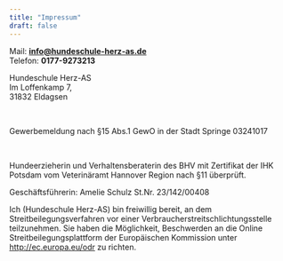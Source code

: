 ```yaml
---
title: "Impressum"
draft: false
---
```

Mail: **info@hundeschule-herz-as.de**
<br>
Telefon: **0177-9273213**

Hundeschule Herz-AS<br>
Im Loffenkamp 7,<br>
31832 Eldagsen<br>

<br>

Gewerbemeldung nach §15 Abs.1 GewO in der Stadt Springe 03241017

<br>

Hundeerzieherin und Verhaltensberaterin des BHV mit Zertifikat der IHK Potsdam
vom Veterinäramt Hannover Region nach §11 überprüft.
<br>

Geschäftsführerin: Amelie Schulz
St.Nr. 23/142/00408
<br>

Ich (Hundeschule Herz-AS) bin freiwillig bereit, an dem Streitbeilegungsverfahren vor einer  Verbraucherstreitschlichtungsstelle teilzunehmen. 
Sie haben die Möglichkeit, Beschwerden an die Online Streitbeilegungsplattform der Europäischen Kommission unter http://ec.europa.eu/odr zu richten.




